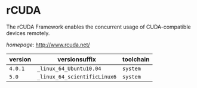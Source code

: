 # rCUDA

The rCUDA Framework enables the concurrent usage of CUDA-compatible devices remotely.

*homepage*: <http://www.rcuda.net/>

version | versionsuffix | toolchain
--------|---------------|----------
``4.0.1`` | ``_linux_64_Ubuntu10.04`` | ``system``
``5.0`` | ``_linux_64_scientificLinux6`` | ``system``
